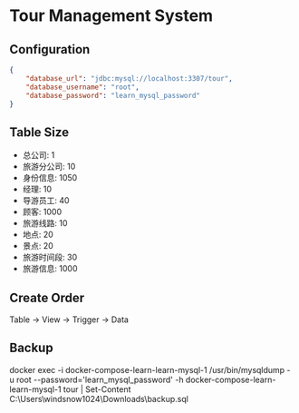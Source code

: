 # Tour Management System

## Configuration

```json
{
    "database_url": "jdbc:mysql://localhost:3307/tour",
    "database_username": "root",
    "database_password": "learn_mysql_password"
}
```

## Table Size

- 总公司: 1
- 旅游分公司: 10
- 身份信息: 1050
- 经理: 10
- 导游员工: 40
- 顾客: 1000
- 旅游线路: 10
- 地点: 20
- 景点: 20
- 旅游时间段: 30
- 旅游信息: 1000

## Create Order

Table -> View -> Trigger -> Data

## Backup

docker exec -i docker-compose-learn-learn-mysql-1 /usr/bin/mysqldump -u root --password='learn_mysql_password' -h docker-compose-learn-learn-mysql-1 tour | Set-Content C:\Users\windsnow1024\Downloads\backup.sql
